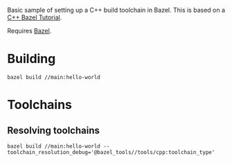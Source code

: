 Basic sample of setting up a C++ build toolchain in Bazel. This is based on a [C++ Bazel Tutorial](https://bazel.build/tutorials/ccp-toolchain-config).

Requires [Bazel](https://bazel.build/install).

# Building
```
bazel build //main:hello-world
```

# Toolchains

## Resolving toolchains

```
bazel build //main:hello-world --toolchain_resolution_debug='@bazel_tools//tools/cpp:toolchain_type'
```
